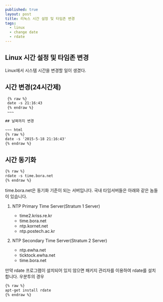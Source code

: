 ```yaml
---
published: true
layout: post
title: 리눅스 시간 설정 및 타임존 변경
tags: 
  - linux
  - change date
  - rdate
---
```


## Linux 시간 설정 및 타임존 변경

Linux에서 시스템 시간을 변경할 일이 생겼다.

## 시간 변경(24시간제)

   ~~~ html
    {% raw %}
    date -s 21:16:43
    {% endraw %}
    ~~~

## 날짜까지 변경

   ~~~ html
   {% raw %}
   date -s '2015-5-18 21:16:43'
   {% endraw %}
   ~~~

## 시간 동기화

   ~~~ html
   {% raw %}
   rdate -s time.bora.net
   {% endraw %}
   ~~~

time.bora.net은 동기화 기준이 되는 서버입니다.
국내 타임서버들은 아래와 같은 놈들이 있습니다.

1. NTP Primary Time Server(Stratum 1  Server)
   - time2.kriss.re.kr
   - time.bora.net
   - ntp.kornet.net
   - ntp.postech.ac.kr
  
2. NTP Secondary Time Server(Stratum 2 Server)
   - ntp.ewha.net
   - ticktock.ewha.net
   - time.bora.net

만약 rdate 프로그램이 설치되어 있지 않으면 패키지 관리자를 이용하여 rdate를 설치합니다.
우분투의 경우
   ~~~ html
   {% raw %}
   apt-get install rdate
   {% endraw %}
   ~~~